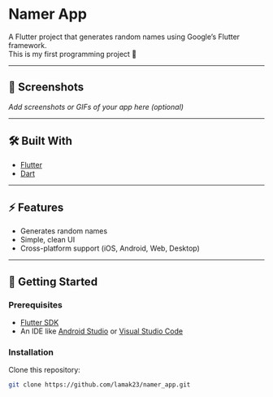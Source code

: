# Namer App

A Flutter project that generates random names using Google’s Flutter framework.  
This is my first programming project 🚀 

---

## 📸 Screenshots
_Add screenshots or GIFs of your app here (optional)_

---

## 🛠️ Built With
- [Flutter](https://flutter.dev/)  
- [Dart](https://dart.dev/)

---

## ⚡ Features
- Generates random names  
- Simple, clean UI  
- Cross-platform support (iOS, Android, Web, Desktop)

---

## 🚀 Getting Started

### Prerequisites
- [Flutter SDK](https://docs.flutter.dev/get-started/install)
- An IDE like [Android Studio](https://developer.android.com/studio) or [Visual Studio Code](https://code.visualstudio.com/)

### Installation
Clone this repository:
```bash
git clone https://github.com/lamak23/namer_app.git
